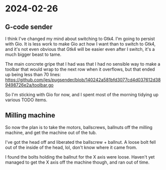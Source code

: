 # 2024-02-26

## G-code sender

I think I've changed my mind about switching to Gtk4. I'm going to persist with Gio. It is less work
to make Gio act how I want than to switch to Gtk4, and it's not even obvious that Gtk4 will be easier
even after I switch, it's a much bigger beast to tame.

The main concrete gripe that I had was that I had no sensible way to make a toolbar that would wrap to
the next row when it overflows, but that ended up being less than 70 lines: https://github.com/jes/pugsender/blob/140242a581bfd3077cd4d037612d389498726e2a/toolbar.go

So I'm sticking with Gio for now, and I spent most of the morning tidying up various TODO items.

## Milling machine

So now the plan is to take the motors, ballscrews, ballnuts off the milling machine, and get the
machine out of the tub.

I've got the head off and liberated the ballscrew + ballnut. A loose bolt fell out of the inside of the head, lol,
don't know where it came from.

I found the bolts holding the ballnut for the X axis were loose. Haven't yet managed to get the X axis
off the machine though, and ran out of time.
